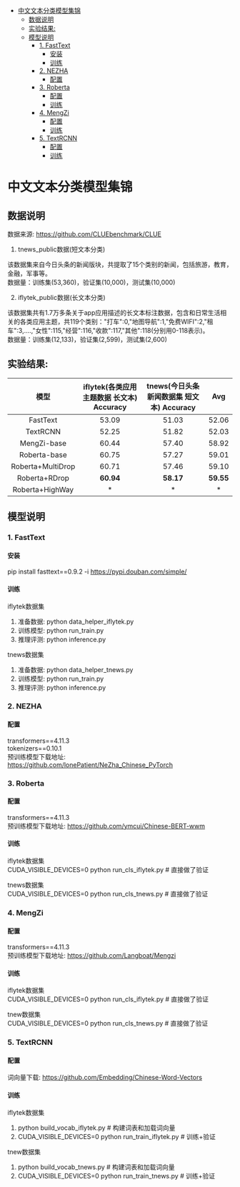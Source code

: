 - [中文文本分类模型集锦](#中文文本分类模型集锦)
  - [数据说明](#数据说明)
  - [实验结果:](#实验结果)
  - [模型说明](#模型说明)
    - [1. FastText](#1-fasttext)
      - [安装](#安装)
      - [训练](#训练)
    - [2. NEZHA](#2-nezha)
      - [配置](#配置)
    - [3. Roberta](#3-roberta)
      - [配置](#配置-1)
      - [训练](#训练-1)
    - [4. MengZi](#4-mengzi)
      - [配置](#配置-2)
      - [训练](#训练-2)
    - [5. TextRCNN](#5-textrcnn)
      - [配置](#配置-3)
      - [训练](#训练-3)
  
 
# 中文文本分类模型集锦
## 数据说明
数据来源: https://github.com/CLUEbenchmark/CLUE

1. tnews_public数据(短文本分类)

该数据集来自今日头条的新闻版块，共提取了15个类别的新闻，包括旅游，教育，金融，军事等。  
数据量：训练集(53,360)，验证集(10,000)，测试集(10,000)

2. iflytek_public数据(长文本分类) 

该数据集共有1.7万多条关于app应用描述的长文本标注数据，包含和日常生活相关的各类应用主题，共119个类别："打车":0,"地图导航":1,"免费WIFI":2,"租车":3,….,"女性":115,"经营":116,"收款":117,"其他":118(分别用0-118表示)。  
数据量：训练集(12,133)，验证集(2,599)，测试集(2,600)

## 实验结果: 
| 模型 | iflytek(各类应用主题数据 长文本) Accuracy | tnews(今日头条新闻数据集 短文本) Accuracy | Avg |
| :-: | :-: | :-: | :-: | 
| FastText | 53.09 | 51.03 | 52.06 | 
| TextRCNN| 52.25 | 51.82 | 52.03 |
| MengZi-base | 60.44 | 57.40  | 58.92 | 
| Roberta-base | 60.75 | 57.27 | 59.01 | 
| Roberta+MultiDrop| 60.71 | 57.46 | 59.10 |
| Roberta+RDrop| **60.94** | **58.17** | **59.55** |
| Roberta+HighWay| * | * | * |

## 模型说明

### 1. FastText
####  安装
pip install fasttext==0.9.2 -i https://pypi.douban.com/simple/

####  训练 

iflytek数据集  
1. 准备数据: python data_helper_iflytek.py
2. 训练模型: python run_train.py
3. 推理评测: python inference.py 

tnews数据集  
1. 准备数据: python data_helper_tnews.py
2. 训练模型: python run_train.py
3. 推理评测: python inference.py 


### 2. NEZHA
#### 配置

transformers==4.11.3  
tokenizers==0.10.1  
预训练模型下载地址: https://github.com/lonePatient/NeZha_Chinese_PyTorch

### 3. Roberta
#### 配置

transformers==4.11.3  
预训练模型下载地址: https://github.com/ymcui/Chinese-BERT-wwm

#### 训练

iflytek数据集  
CUDA_VISIBLE_DEVICES=0 python run_cls_iflytek.py   # 直接做了验证 

tnews数据集  
CUDA_VISIBLE_DEVICES=0 python run_cls_tnews.py   # 直接做了验证

### 4. MengZi
#### 配置

transformers==4.11.3  
预训练模型下载地址: https://github.com/Langboat/Mengzi

#### 训练

iflytek数据集  
CUDA_VISIBLE_DEVICES=0 python run_cls_iflytek.py   # 直接做了验证

tnew数据集  
CUDA_VISIBLE_DEVICES=0 python run_cls_tnews.py   # 直接做了验证


### 5. TextRCNN
#### 配置
词向量下载: https://github.com/Embedding/Chinese-Word-Vectors
#### 训练
iflytek数据集
1. python build_vocab_iflytek.py   # 构建词表和加载词向量
2. CUDA_VISIBLE_DEVICES=0 python run_train_iflytek.py    # 训练+验证

tnew数据集
1. python build_vocab_tnews.py   # 构建词表和加载词向量
2. CUDA_VISIBLE_DEVICES=0 python run_train_tnews.py   # 训练+验证
 
